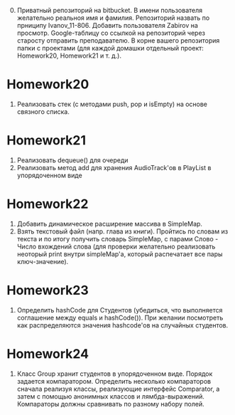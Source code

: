 0. Приватный репозиторий на bitbucket. В имени пользователя желательно реальноя имя и фамилия. Репозиторий назвать по прниципу  Ivanov_11-806. Добавить пользователя Zabirov на просмотр. Google-таблицу со ссылкой на репозиторий через старосту отправить преподавателю. В корне вашего репозитория папки с проектами (для каждой домашки отдельный проект: Homework20, Homework21 и т. д.).

# Homework20

1. Реализовать стек (с методами push, pop и isEmpty) на основе связного списка.

# Homework21

1. Реализовать dequeue() для очереди
2. Реализовать метод add для хранения AudioTrack'ов в PlayList в упорядоченном виде

# Homework22

1. Добавить динамическое расширение массива в SimpleMap.
2. Взять текстовый файл (напр. глава из книги). Пройтись по словам из текста и по итогу получить словарь SimpleMap, с парами Слово - Число вхождений слова (для проверки желательно реализовать неоторый print внутри simpleMap'а, который распечатает все пары ключ-значение).

# Homework23

1. Определить hashCode для Студентов (убедиться, что выполняется соглашение между equals и hashCode()). При желании посмотреть как распределяются значения hashcode'ов на случайных студентов.

# Homework24

1. Класс Group хранит студентов в упорядоченном виде. Порядок задается компаратором. Определить несколько компараторов сначала реализуя классы, реализующие интерфейс Comparator, а затем с помощью анонимных классов и лямбда-выражений. Компараторы должны сравнивать по разному набору полей.
